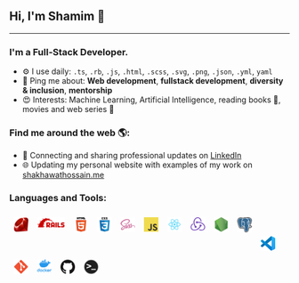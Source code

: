 ## Hi, I'm Shamim 👋

---

<!-- I'm Shamim, a software engineer with experience in Ruby, Rails, JavaScript, React-Redux and more. I've been working professionally for about 3 years but got my start back in days of Microverse. I am enthusiastic about solving problems and outside of work my goal is to increase diversity in technology and help the next generation get their start. I am passionate about accessibility and committed to a web that works for everyone.-->

### I'm a Full-Stack Developer.

- ⚙️ I use daily: `.ts`, `.rb`, `.js`, `.html`, `.scss`, `.svg`, `.png`, `.json`, `.yml`, `yaml`
- 💬 Ping me about: **Web development**, **fullstack development**, **diversity & inclusion**, **mentorship**
- 😍 Interests: Machine Learning, Artificial Intelligence, reading books 📖, movies and web series 🎥

### Find me around the web 🌎:

- 💼 Connecting and sharing professional updates on <a href="https://www.linkedin.com/in/shakhawathossainshamim/">LinkedIn</a>
- 🌐 Updating my personal website with examples of my work on <a href="https://shakhawathossain.me/">shakhawathossain.me</a>

### Languages and Tools:

<img align="left" style="margin: 0.5rem" alt="Ruby" width="26px" src="./assets/ruby.png" />
<img align="left" style="margin: 0.5rem" alt="Rails" width="50px" src="./assets/rails.png" />

<img align="left" style="margin: 0.5rem" alt="HTML5" width="26px" src="https://raw.githubusercontent.com/github/explore/80688e429a7d4ef2fca1e82350fe8e3517d3494d/topics/html/html.png" />
<img align="left" style="margin: 0.5rem" alt="CSS3" width="26px" src="https://raw.githubusercontent.com/github/explore/80688e429a7d4ef2fca1e82350fe8e3517d3494d/topics/css/css.png" />
<img align="left" style="margin: 0.5rem" alt="Sass" width="26px" src="https://raw.githubusercontent.com/github/explore/80688e429a7d4ef2fca1e82350fe8e3517d3494d/topics/sass/sass.png" />
<img align="left" style="margin: 0.5rem" alt="JavaScript" width="26px" src="https://raw.githubusercontent.com/github/explore/80688e429a7d4ef2fca1e82350fe8e3517d3494d/topics/javascript/javascript.png" />
<img align="left" style="margin: 0.5rem" alt="React" width="26px" src="https://raw.githubusercontent.com/github/explore/80688e429a7d4ef2fca1e82350fe8e3517d3494d/topics/react/react.png" />
<img align="left" style="margin: 0.5rem" alt="Redux" width="26px" src="./assets/redux.png" />
<img align="left" style="margin: 0.5rem" alt="Node.js" width="26px" src="https://raw.githubusercontent.com/github/explore/80688e429a7d4ef2fca1e82350fe8e3517d3494d/topics/nodejs/nodejs.png" />

<img align="left" style="margin: 0.5rem" alt="PostgreSQL" width="26px" src="./assets/pg.png" />

<br />
<br />

<img align="left" style="margin: 0.5rem" alt="Visual Studio Code" width="26px" src="https://raw.githubusercontent.com/github/explore/80688e429a7d4ef2fca1e82350fe8e3517d3494d/topics/visual-studio-code/visual-studio-code.png" />
<img align="left" style="margin: 0.5rem" alt="Git" width="26px" src="./assets/git.png" />
<img align="left" style="margin: 0.5rem" alt="Docker" width="26px" src="./assets/docker.png" />
<img align="left" style="margin: 0.5rem" alt="GitHub" width="26px" src="https://raw.githubusercontent.com/github/explore/78df643247d429f6cc873026c0622819ad797942/topics/github/github.png" />
<img align="left" style="margin: 0.5rem" alt="Terminal" width="26px" src="https://raw.githubusercontent.com/github/explore/80688e429a7d4ef2fca1e82350fe8e3517d3494d/topics/terminal/terminal.png" />

<br />
